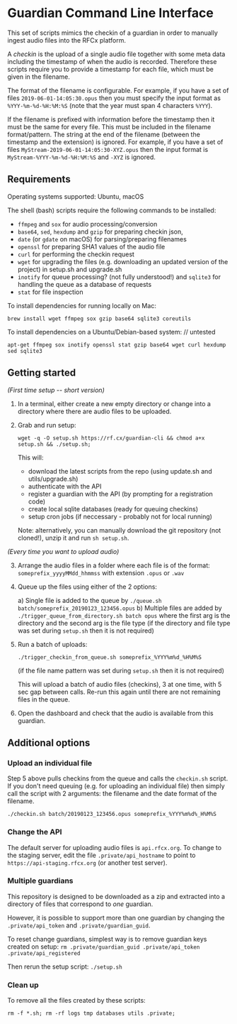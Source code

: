 # Guardian Command Line Interface

This set of scripts mimics the checkin of a guardian in order to manually ingest audio files
into the RFCx platform.

A *checkin* is the upload of a single audio file together with some meta data including the timestamp of when the audio is recorded. Therefore these scripts require you to provide a timestamp for each file, which must be given in the filename.

The format of the filename is configurable. For example, if you have a set of files `2019-06-01-14:05:30.opus` then you must specify the input format as `%YYY-%m-%d-%H:%M:%S` (note that the year must span 4 characters `%YYY`).

If the filename is prefixed with information before the timestamp then it must be the same for every file. This must be included in the filename format/pattern. The string at the end of the filename (between the timestamp and the extension) is ignored. For example, if you have a set of files `MyStream-2019-06-01-14:05:30-XYZ.opus` then the input format is `MyStream-%YYY-%m-%d-%H:%M:%S` and `-XYZ` is ignored.

## Requirements

Operating systems supported: Ubuntu, macOS

The shell (bash) scripts require the following commands to be installed:

- `ffmpeg` and `sox` for audio processing/conversion
- `base64`, `sed`, `hexdump` and `gzip` for preparing checkin json, 
- `date` (or `gdate` on macOS) for parsing/preparing filenames
- `openssl` for preparing SHA1 values of the audio file
- `curl` for performing the checkin request
- `wget` for upgrading the files (e.g.  downloading an updated version of the project) in setup.sh and upgrade.sh
- `inotify` for queue processing? (not fully understood!) and `sqlite3` for handling the queue as a database of requests
- `stat` for file inspection

To install dependencies for running locally on Mac:
```
brew install wget ffmpeg sox gzip base64 sqlite3 coreutils
```

To install dependencies on a Ubuntu/Debian-based system: // untested
```
apt-get ffmpeg sox inotify openssl stat gzip base64 wget curl hexdump sed sqlite3 
```

## Getting started

*(First time setup -- short version)*

1. In a terminal, either create a new empty directory or change into a directory where there are audio files to be uploaded.

2. Grab and run setup:

   `wget -q -O setup.sh https://rf.cx/guardian-cli && chmod a+x setup.sh && ./setup.sh;`

   This will:
   - download the latest scripts from the repo (using update.sh and utils/upgrade.sh)
   - authenticate with the API
   - register a guardian with the API (by prompting for a registration code)
   - create local sqlite databases (ready for queuing checkins)
   - setup cron jobs (if neccessary - probably not for local running)

   Note: alternatively, you can manually download the git repository (not cloned!), unzip it and run `sh setup.sh`.

*(Every time you want to upload audio)*

3. Arrange the audio files in a folder where each file is of the format: `someprefix_yyyyMMdd_hhmmss` with extension `.opus` or `.wav`

4. Queue up the files using either of the 2 options:
   
   a) Single file is added to the queue by `./queue.sh batch/someprefix_20190123_123456.opus` 
   b) Multiple files are added by `./trigger_queue_from_directory.sh batch opus` where the first arg is the directory and the second arg is the file type (if the directory and file type was set during `setup.sh` then it is not required)

5. Run a batch of uploads:

   `./trigger_checkin_from_queue.sh someprefix_%YYY%m%d_%H%M%S`

    (if the file name pattern was set during `setup.sh` then it is not required)

   This will upload a batch of audio files (checkins), 3 at one time, with 5 sec gap between calls. Re-run this again until there are not remaining files in the queue.

6. Open the dashboard and check that the audio is available from this guardian. 

## Additional options

### Upload an individual file

Step 5 above pulls checkins from the queue and calls the `checkin.sh` script. If you don't need queuing (e.g. for uploading an individual file) then simply call the script with 2 arguments: the filename and the date format of the filename.

`./checkin.sh batch/20190123_123456.opus someprefix_%YYY%m%d%_H%M%S`

### Change the API

The default server for uploading audio files is `api.rfcx.org`. To change to the staging server, edit the file `.private/api_hostname` to point to `https://api-staging.rfcx.org` (or another test server).

### Multiple guardians

This repository is designed to be downloaded as a zip and extracted into a directory of files that correspond to *one* guardian.

However, it is possible to support more than one guardian by changing the `.private/api_token` and `.private/guardian_guid`.

To reset change guardians, simplest way is to remove guardian keys created on setup:
`rm .private/guardian_guid .private/api_token .private/api_registered`

Then rerun the setup script:
`./setup.sh`

### Clean up

To remove all the files created by these scripts:

`rm -f *.sh; rm -rf logs tmp databases utils .private;`
